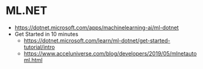 # ML.NET

* https://dotnet.microsoft.com/apps/machinelearning-ai/ml-dotnet
* Get Started in 10 minutes
  * https://dotnet.microsoft.com/learn/ml-dotnet/get-started-tutorial/intro
  * https://www.acceluniverse.com/blog/developers/2019/05/mlnetautoml.html
